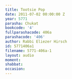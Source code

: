 ```yaml
---
title: Tootsie Pop
date: 2011-07-02 00:00:00 Z
year: 5771
parasha: Chukat
bookcode: '4'
fullparashacode: 406a
parashacode: '406'
author: Rabbi Eliezer Hirsch
id: 5771406a1
filename: 5771-406a-1
layout: audio
moment: 
shabbat: 
occasion: 
---
```


